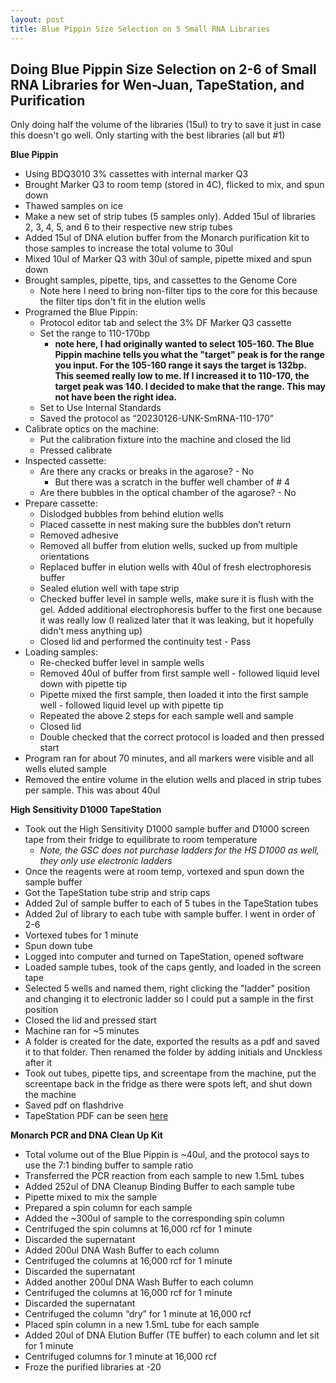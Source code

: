 ```yaml
---
layout: post
title: Blue Pippin Size Selection on 5 Small RNA Libraries
---
```


## Doing Blue Pippin Size Selection on 2-6 of Small RNA Libraries for Wen-Juan, TapeStation, and Purification

Only doing half the volume of the libraries (15ul) to try to save it just in case this doesn't go well. Only starting with the best libraries (all but #1) 

**Blue Pippin**
- Using BDQ3010 3% cassettes with internal marker Q3
- Brought Marker Q3 to room temp (stored in 4C), flicked to mix, and spun down 
- Thawed samples on ice 
- Make a new set of strip tubes (5 samples only). Added 15ul of libraries 2, 3, 4, 5, and 6 to their respective new strip tubes
- Added 15ul of DNA elution buffer from the Monarch purification kit to those samples to increase the total volume to 30ul
- Mixed 10ul of Marker Q3 with 30ul of sample, pipette mixed and spun down 
- Brought samples, pipette, tips, and cassettes to the Genome Core
    - Note here I need to bring non-filter tips to the core for this because the filter tips don't fit in the elution wells 
- Programed the Blue Pippin:
    - Protocol editor tab and select the 3% DF Marker Q3 cassette 
    - Set the range to 110-170bp    
        - **note here, I had originally wanted to select 105-160. The Blue Pippin machine tells you what the "target" peak is for the range you input. For the 105-160 range it says the target is 132bp. This seemed really low to me. If I increased it to 110-170, the target peak was 140. I decided to make that the range. This may not have been the right idea.**
    - Set to Use Internal Standards 
    - Saved the protocol as “20230126-UNK-SmRNA-110-170” 
- Calibrate optics on the machine:
    - Put the calibration fixture into the machine and closed the lid 
    - Pressed calibrate 
- Inspected cassette:
    - Are there any cracks or breaks in the agarose? - No
        - But there was a scratch in the buffer well chamber of # 4
    - Are there bubbles in the optical chamber of the agarose? - No
- Prepare cassette:
    - Dislodged bubbles from behind elution wells 
    - Placed cassette in nest making sure the bubbles don’t return 
    - Removed adhesive 
    - Removed all buffer from elution wells, sucked up from multiple orientations 
    - Replaced buffer in elution wells with 40ul of fresh electrophoresis buffer 
    - Sealed elution well with tape strip 
    - Checked buffer level in sample wells, make sure it is flush with the gel. Added additional electrophoresis buffer to the first one because it was really low (I realized later that it was leaking, but it hopefully didn't mess anything up) 
    - Closed lid and performed the continuity test - Pass
- Loading samples:	
    - Re-checked buffer level in sample wells 
    - Removed 40ul of buffer from first sample well - followed liquid level down with pipette tip
    - Pipette mixed the first sample, then loaded it into the first sample well - followed liquid level up with pipette tip 
    - Repeated the above 2 steps for each sample well and sample 
    - Closed lid 
    - Double checked that the correct protocol is loaded and then pressed start 
- Program ran for about 70 minutes, and all markers were visible and all wells eluted sample 
- Removed the entire volume in the elution wells and placed in strip tubes per sample. This was about 40ul 

**High Sensitivity D1000 TapeStation**
-  Took out the High Sensitivity D1000 sample buffer and D1000 screen tape from their fridge to equilibrate to room temperature
    - _Note, the GSC does not purchase ladders for the HS D1000 as well, they only use electronic ladders_ 
- Once the reagents were at room temp, vortexed and spun down the sample buffer
- Got the TapeStation tube strip and strip caps 
- Added 2ul of sample buffer to each of 5 tubes in the TapeStation tubes 
- Added 2ul of library to each tube with sample buffer. I went in order of 2-6 
- Vortexed tubes for 1 minute
- Spun down tube 
- Logged into computer and turned on TapeStation, opened software 
- Loaded sample tubes, took of the caps gently, and loaded in the screen tape 
- Selected 5 wells and named them, right clicking the "ladder" position and changing it to electronic ladder so I could put a sample in the first position 
- Closed the lid and pressed start
- Machine ran for ~5 minutes 
- A folder is created for the date, exported the results as a pdf and saved it to that folder. Then renamed the folder by adding initials and Unckless after it 
- Took out tubes, pipette tips, and screentape from the machine, put the screentape back in the fridge as there were spots left, and shut down the machine 
- Saved pdf on flashdrive 
- TapeStation PDF can be seen [here](https://drive.google.com/file/d/1m0yAocffW9VLs_ZE7eqysDZrAkHuzw8P/view?usp=share_link)

**Monarch PCR and DNA Clean Up Kit**
- Total volume out of the Blue Pippin is ~40ul, and the protocol says to use the 7:1 binding buffer to sample ratio
- Transferred the PCR reaction from each sample to new 1.5mL tubes 
- Added 252ul of DNA Cleanup Binding Buffer to each sample tube 
- Pipette mixed to mix the sample 
- Prepared a spin column for each sample 
- Added the ~300ul of sample to the corresponding spin column 
- Centrifuged the spin columns at 16,000 rcf for 1 minute 
- Discarded the supernatant
- Added 200ul DNA Wash Buffer to each column 
- Centrifuged the columns at 16,000 rcf for 1 minute 
- Discarded the supernatant 
- Added another 200ul DNA Wash Buffer to each column
- Centrifuged the columns at 16,000 rcf for 1 minute
- Discarded the supernatant 
- Centrifuged the column “dry” for 1 minute at 16,000 rcf 
- Placed spin column in a new 1.5mL tube for each sample 
- Added 20ul of DNA Elution Buffer (TE buffer) to each column and let sit for 1 minute
- Centrifuged columns for 1 minute at 16,000 rcf 
- Froze the purified libraries at -20